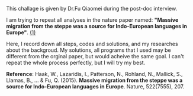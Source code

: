 This challage is given by Dr.Fu Qiaomei during the post-doc interview.

I am trying to repeat all analyses in the nature paper named: **"Massive migration from the steppe was a source for Indo-European languages in Europe"**. [(1)](https://www.nature.com/articles/nature14317)

Here, I record down all steps, codes and solutions, and my researches about the backgroud. My solutions, all programs that I used may be different from the orginal paper, but would acheive the same goal. I can't repeat the whole process perfectly, but I will try my best.




**Reference**: Haak, W., Lazaridis, I., Patterson, N., Rohland, N., Mallick, S., Llamas, B., ... & Fu, Q. (2015). **Massive migration from the steppe was a source for Indo-European languages in Europe**. Nature, 522(7555), 207.
